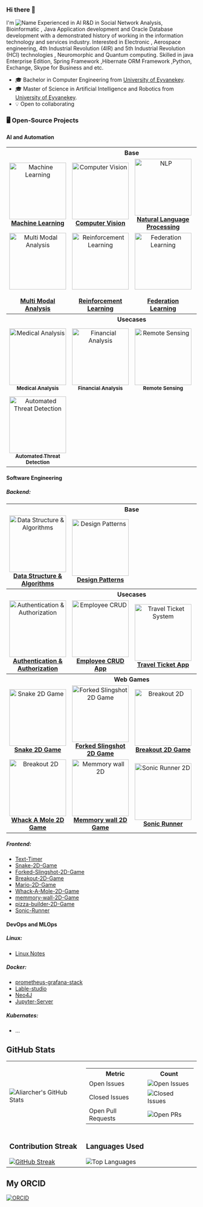 ### Hi there 👋 
I'm
![Name](https://github.com/Aliarcher/Aliarcher/assets/53465519/1188697c-97c3-4eef-be73-842abbf4fe7e)
Experienced in AI R&D in Social Network Analysis, Bioinformatic , Java Application development and Oracle Database development  with a demonstrated history of working in the information technology and services industry. Interested in Electronic , Aerospace engineering, 4th Industrial Revolution (4IR) and 5th Industrial Revolution (HCI) technologies , Neuromorphic and Quantum computing. Skilled in java Enterprise Edition, Spring Framework ,Hibernate ORM Framework ,Python, Exchange, Skype for Business and etc.
* 🎓  Bachelor in Computer Engineering from [University of Eyvanekey](https://www.eyc.ac.ir/).
* 🎓  Master of Science in Artificial Intelligence and Robotics from [University of Eyvanekey](https://www.eyc.ac.ir/).
* 💡 Open to collaborating
### 🖥️ Open-Source Projects


 #### AI and Automation

   <table>
     <tr>
        <th colspan="4" align="center" style="text-align:center; font-size:16px;">Base</th>
     </tr>
     <tr>
       <td align="center">
         <a href="https://github.com/Aliarcher/Machine-learning">
           <img src="https://img.icons8.com/fluency/200/artificial-intelligence.png" width="150" alt="Machine Learning"/>
           <br><b>Machine Learning</b>
         </a>
       </td>
       <td align="center">
         <a href="https://github.com/Aliarcher/Computer-Vision">
           <img src="https://static.vecteezy.com/system/resources/previews/023/752/816/non_2x/computer-vision-icon-in-illustration-vector.jpg" width="150" alt="Computer Vision"/>
           <br><b>Computer Vision</b>
         </a>
       </td>
       <td align="center">
         <a href="https://github.com/Aliarcher/Natural-Language-Processing">
           <img src="https://img.icons8.com/fluency/200/chatbot.png" width="150" alt="NLP"/>
           <br><b>Natural Language Processing</b>
         </a>
       </td>
       <td align="center">
         <a href="https://github.com/Aliarcher/Music-Audio-Speech-Analysis">
           <img src="https://img.icons8.com/fluency/200/microphone.png" width="150" alt="Music/Audio"/>
           <br><b>Music & Speech Analysis</b>
         </a>
       </td>
     </tr>
     <tr>
       <td align="center">
         <a href="https://github.com/Aliarcher/Multi-Modal-Analysis">
           <img src="https://img.icons8.com/fluency/200/combo-chart.png" width="150" alt="Multi Modal Analysis"/><br>
           <br><b>Multi Modal Analysis</b>
         </a>
       </td>
       <td align="center">
         <a href="https://github.com/Aliarcher/Reinforcement-Learning">
           <img src="https://ibepyprogrammer.com/content/images/2024/03/RL.png" width="150" alt="Reinforcement Learning"/><br>
           <br><b>Reinforcement Learning</b>
         </a>
       </td>
       <td align="center">
         <a href="https://github.com/Aliarcher/Federation-Learning">
           <img src="https://img.icons8.com/fluency/200/network.png" width="150" alt="Federation Learning"/><br>
           <br><b>Federation Learning</b>
         </a>
       </td>
       <td align="center">
         <a href="https://github.com/Aliarcher/System-2-In-AI">
           <img src="https://img.icons8.com/fluency/200/brain.png" width="150" alt="System-2 in AI"/><br>
           <br><b>System-2 in AI</b>
         </a>
       </td>
    </tr>
    <tr>
       <th colspan="4" align="center" style="text-align:center; font-size:16px;">Usecases</th>
    </tr>
    <tr>
      <td align="center">
        <a href="https://github.com/Aliarcher/Medical-Analysis">
          <img src="https://cdn-icons-png.flaticon.com/512/7054/7054227.png" width="150" alt="Medical Analysis"/><br>
          <sub><b>Medical Analysis</b></sub>
        </a>
      </td>
      <td align="center">
        <a href="https://github.com/Aliarcher/Financial-Analysis">
          <img src="https://img.freepik.com/premium-vector/stock-market-icon-vector-image-can-be-used-crisis-mangement_120816-194464.jpg" width="150" alt="Financial Analysis"/><br>
          <sub><b>Financial Analysis</b></sub>
        </a>
      </td>
      <td align="center">
        <a href="https://github.com/Aliarcher/Remote-Sensing">
          <img src="https://img.icons8.com/fluency/200/satellite.png" width="150" alt="Remote Sensing"/><br>
          <sub><b>Remote Sensing</b></sub>
        </a>
      </td>
      <td align="center">
        <a href="https://github.com/Aliarcher/AI-in-Travel-and-Transport">
          <img src="https://img.icons8.com/fluency/200/train.png" width="150" alt="AI in Travel"/><br>
          <sub><b>AI in Travel & Transport</b></sub>
        </a>
      </td>
    </tr>
    <tr>
      <td align="center">
        <a href="https://github.com/Aliarcher/Automated-Threat-Detection">
          <img src="https://img.icons8.com/fluency/200/security-checked.png" width="150" alt="Automated Threat Detection"/><br>
          <sub><b>Automated Threat Detection</b></sub>
        </a>
      </td>
    </tr>
   </table>
   
 #### Software Engineering
   ##### Backend:
   <table>
     <!-- Backend Base Header -->
     <tr>
       <th colspan="4" align="center" style="text-align:center; font-size:16px;">Base</th>
     </tr>
     <tr>
       <td align="center">
         <a href="https://github.com/Aliarcher/Data-Structure-Algorithm-Design">
           <img src="https://miro.medium.com/v2/da:true/resize:fit:800/0*tVerHf4MknjC4XiD" width="150" alt="Data Structure & Algorithms"/><br>
           <b>Data Structure & Algorithms</b>
         </a>
       </td>
       <td align="center">
         <a href="https://github.com/Aliarcher/Design-Patterns">
           <img src="https://bgasparotto.com/wp-content/uploads/2016/11/design-patterns-logo-2.png" width="150" alt="Design Patterns"/><br>
           <b>Design Patterns</b>
         </a>
       </td>
       <td align="center">
         <!-- Placeholder for future Base -->
       </td>
       <td align="center">
         <!-- Placeholder for future Base -->
       </td>
     </tr>
     <tr>
       <th colspan="4" align="center" style="text-align:center; font-size:16px;">Usecases</th>
     </tr>
     <tr>
       <td align="center">
         <a href="https://github.com/Aliarcher/Authentication-Authorization">
           <img src="https://img.icons8.com/fluency/200/key.png" width="150" alt="Authentication & Authorization"/><br>
           <b>Authentication & Authorization</b>
         </a>
       </td>
       <td align="center">
         <a href="https://github.com/Aliarcher/Applications">
           <img src="https://img.icons8.com/fluency/200/user-group-man-man.png" width="150" alt="Employee CRUD"/><br>
           <b>Employee CRUD App</b>
         </a>
       </td>
       <td align="center">
         <a href="https://github.com/Aliarcher/Travel-ticket-online-purchase-system">
           <img src="https://img.icons8.com/fluency/200/ticket.png" width="150" alt="Travel Ticket System"/><br>
           <b>Travel Ticket App</b>
         </a>
       </td>
       <td align="center">
         <!-- Placeholder for future Usecase -->
       </td>
     </tr>
     <tr>
       <th colspan="4" align="center" style="text-align:center; font-size:16px;">Web Games</th>
     </tr>
     <tr>
       <td align="center">
         <a href="https://github.com/Aliarcher/Snake-2D-Game/tree/main">
           <img src="https://thumbs.dreamstime.com/b/mobile-389123316.jpg" width="150" alt="Snake 2D Game"/><br>
           <b>Snake 2D Game</b>
         </a>
       </td>
       <td align="center">
         <a href="https://github.com/Aliarcher/Forked-Slingshot-2D-Game">
           <img src="https://metrogradegoods.com/wp-content/uploads/2015/10/IMG_4485-scaled.jpg" width="150" alt="Forked Slingshot 2D Game"/><br>
           <b>Forked Slingshot 2D Game</b>
         </a>
       </td>
       <td align="center">
         <a href="https://github.com/Aliarcher/breakout-2D-game">
           <img src="https://github.com/user-attachments/assets/7198f9c6-166e-4d56-a620-278b93781ddc" alt="Breakout 2D" style="width:150px;height:150px;"><br>
           <b>Breakout 2D Game</b>
         </a>
       </td>
       <td align="center">
         <a href="https://github.com/Aliarcher/Mario-2D-Game">
           <img src="https://static.wikia.nocookie.net/fantendo/images/7/7e/Mariosmb3.png/revision/latest?cb=20180801195756" alt="Breakout 2D" style="width:150px;height:150px;"><br>
           <b>Mario 2D Game</b>
         </a>
       </td>
     </tr>
     <tr>
      <td align="center">
         <a href="https://github.com/Aliarcher/whack-a-mole-2D-Game">
           <img src="https://github.com/user-attachments/assets/92cff6e7-e54d-4a57-a954-f9a84266eed9" alt="Breakout 2D" style="width:150px;height:150px;"><br>
           <b>Whack A Mole 2D Game</b>
         </a>
       </td>
       <td align="center">
         <a href="https://github.com/Aliarcher/memmory-wall-2D-Game">
           <img src="https://github.com/user-attachments/assets/255b7071-3e72-4e55-8542-faf775103657" alt="Memmory wall 2D" style="width:150px;height:150px;"><br>
           <b>Memmory wall 2D Game</b>
         </a>
       </td>
       <td align="center">
         <a href="https://github.com/Aliarcher/Sonic-Runner">
           <img src="https://encrypted-tbn0.gstatic.com/images?q=tbn:ANd9GcS8M3-Tjk8nPpPgn7OFBfLJR1pPguoVgoi4xQ&s" alt="Sonic Runner 2D" style="width:150px;height:150px;"><br>
           <b>Sonic Runner</b>
         </a>
       </td>
       <td align="center">
         <a href="https://github.com/Aliarcher/pizza-builder-2D-Game">
           <img src="https://img.itch.zone/aW1nLzQ5MjM3MTIucG5n/315x250%23c/IiDZDL.png" alt="Pizza builder 2D Game" style="width:150px;height:150px;"><br>
           <b>Pizza builder 2D Game</b>
         </a>
       </td>
     </tr> 
   </table>

   ##### Frontend:
   * [Text-Timer](https://github.com/Aliarcher/Text-Timer)
   * [Snake-2D-Game](https://github.com/Aliarcher/Snake-2D-Game/tree/main)
   * [Forked-Slingshot-2D-Game](https://github.com/Aliarcher/Forked-Slingshot-2D-Game)
   * [Breakout-2D-Game](https://github.com/Aliarcher/breakout-2D-game)
   * [Mario-2D-Game](https://github.com/Aliarcher/Mario-2D-Game)
   * [Whack-A-Mole-2D-Game](https://github.com/Aliarcher/whack-a-mole-2D-Game)
   * [memmory-wall-2D-Game](https://github.com/Aliarcher/memmory-wall-2D-Game)
   * [pizza-builder-2D-Game](https://github.com/Aliarcher/pizza-builder-2D-Game)
   * [Sonic-Runner](https://github.com/Aliarcher/Sonic-Runner)
#### DevOps and MLOps
   ##### Linux:
   * [Linux Notes](https://github.com/Aliarcher/Linux-LPIC-Notes)
   ##### Docker:
   * [prometheus-grafana-stack](https://github.com/Aliarcher/DevOps)
   * [Lable-studio](https://github.com/Aliarcher/label-studio)
   * [Neo4J](https://github.com/Aliarcher/Graph-Database)
   * [Jupyter-Server](https://github.com/Aliarcher/Jupyter-Server)
   ##### Kubernates:
   * ...

## GitHub Stats

<table>
  <tr>
    <td>
      <img src="https://github-readme-stats.vercel.app/api?username=Aliarcher&show_icons=true&theme=radical" alt="Aliarcher's GitHub Stats" />
    </td>
    <td>
      <table>
        <tr>
          <th>Metric</th>
          <th>Count</th>
        </tr>
        <tr>
          <td>Open Issues</td>
          <td><img src="https://img.shields.io/github/search/Aliarcher/Aliarcher/issues" alt="Open Issues" /></td>
        </tr>
        <tr>
          <td>Closed Issues</td>
          <td><img src="https://img.shields.io/github/search/Aliarcher/Aliarcher/issues?q=is%3Aissue+is%3Aclosed" alt="Closed Issues" /></td>
        </tr>
        <tr>
          <td>Open Pull Requests</td>
          <td><img src="https://img.shields.io/github/search/Aliarcher/Aliarcher/pulls" alt="Open PRs" /></td>
        </tr>
      </table>
    </td>
  </tr>
  <tr>
    <td>
      <h3>Contribution Streak</h3>
      <a href="https://git.io/streak-stats">
        <img src="https://streak-stats.demolab.com?user=Aliarcher&theme=radical" alt="GitHub Streak" />
      </a>
    </td>
    <td>
      <h3>Languages Used</h3>
      <img src="https://github-readme-stats.vercel.app/api/top-langs/?username=Aliarcher&layout=compact&theme=radical" alt="Top Languages" />
    </td>
  </tr>
</table>

## My ORCID

[![ORCID](https://img.shields.io/badge/ORCID-0000--0002--1825--0097-green.svg)](https://orcid.org/0009-0000-0122-678X)
